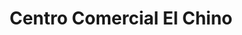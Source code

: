 ---
title: "Centro Comercial El Chino"
url: /jesus-maria/centro-comercial-el-chino/
shop: general
---